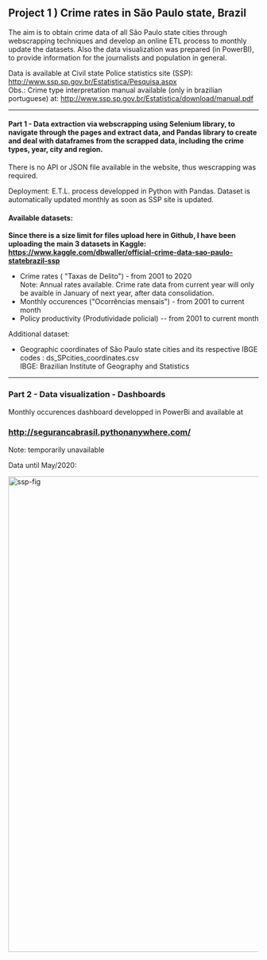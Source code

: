 
## Project 1 ) Crime rates in São Paulo state, Brazil

The aim is to obtain crime data of all São Paulo state cities through webscrapping techniques and develop an online ETL process to monthly update the datasets. Also the data visualization was prepared (in PowerBI), to provide information for the journalists and population in general.
 
Data is available at Civil state Police statistics site (SSP):  http://www.ssp.sp.gov.br/Estatistica/Pesquisa.aspx   
Obs.: Crime type interpretation manual available (only in brazilian  portuguese) at: http://www.ssp.sp.gov.br/Estatistica/download/manual.pdf

----------------------
#### Part 1 - Data extraction via webscrapping  using Selenium library, to navigate through the pages and extract data, and Pandas library to create and deal with dataframes from the scrapped data, including the crime types, year, city and region.
There is no API or JSON file available in the website, thus wescrapping was required.

Deployment:  E.T.L. process developped in Python with Pandas. Dataset is automatically  updated monthly as soon as SSP site is updated.


 
#### Available datasets:  

  **Since there is a size limit for files upload here in Github, I have been uploading the main 3 datasets in Kaggle:**
  **https://www.kaggle.com/dbwaller/official-crime-data-sao-paulo-statebrazil-ssp**

 - Crime rates ( "Taxas de Delito")  -  from 2001 to 2020   
   Note: Annual rates available. Crime rate data from current year will only be avaible in January of next year, after data consolidation.
 - Monthly occurences ("Ocorrências mensais") - from 2001 to current month  
 - Policy productivity (Produtividade policial) -- from 2001 to current month
 
 Additional dataset:
-  Geographic coordinates of São Paulo state cities and its respective IBGE codes :  ds_SPcities_coordinates.csv  
   IBGE:  Brazilian Institute of Geography and Statistics

--------------------------

### Part 2 - Data visualization - Dashboards

Monthly occurences dashboard developped in PowerBi and available at  
 ### http://segurancabrasil.pythonanywhere.com/
 Note: temporarily unavailable 
 
Data until May/2020:

<img width="956" alt="ssp-fig" src="https://user-images.githubusercontent.com/52055874/87192447-d8860480-c2cc-11ea-980d-e14b6d285658.png">


